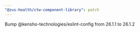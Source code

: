 ```yaml
---
"@zus-health/ctw-component-library": patch
---
```


Bump @kensho-technologies/eslint-config from 26.1.1 to 26.1.2
